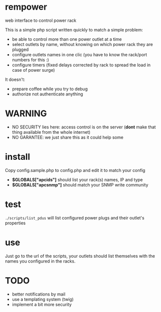 rempower
========

web interface to control power rack

This is a simple php script written quickly to match a simple problem: 
* be able to control more than one power outlet at a time
* select outlets by name, without knowing on which power rack they are plugged
* configure outlets names in one clic (you have to know the rack/port numbers for this :)
* configure timers (fixed delays corrected by rack to spread the load in case of power surge)

It doesn't:
* prepare coffee while you try to debug
* authorize not authenticate anything

# WARNING
* NO SECURITY lies here: access control is on the server (**dont** make that 
thing available from the whole internet)
* NO GARANTEE: we just share this as it could help some

# install
Copy config.sample.php to config.php and edit it to match your config

* **$GLOBALS["apcids"]** should list your rack(s) names, IP and type
* **$GLOBALS["apcsnmp"]** should match your SNMP write community

# test
`./scripts/list_pdus` will list configured power plugs and their outlet's properties

# use
Just go to the url of the scripts, your outlets should list themselves
with the names you configured in the racks.

# TODO
* better notifications by mail
* use a templating system (twig)
* implement a bit more security
